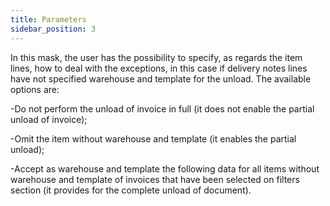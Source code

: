 ```yaml
---
title: Parameters
sidebar_position: 3
---
```


In this mask, the user has the possibility to specify, as regards the item lines, how to deal with the exceptions, in this case if delivery notes lines have not specified warehouse and template for the unload. The available options are:

-Do not perform the unload of invoice in full (it does not enable the partial unload of invoice);

-Omit the item without warehouse and template (it enables the partial unload);

-Accept as warehouse and template the following data for all items without warehouse and template of invoices that have been selected on filters section (it provides for the complete unload of document).






